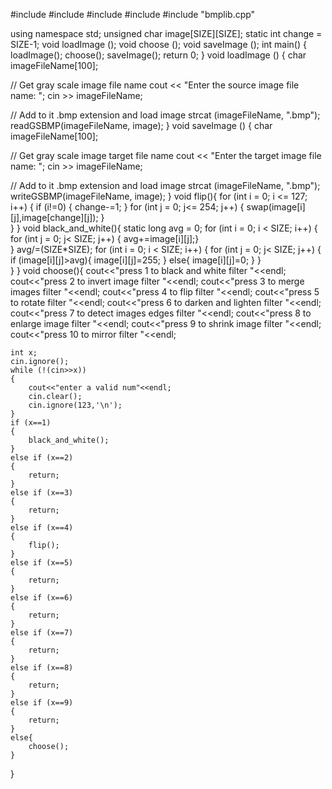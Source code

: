 #include <iostream>
#include <fstream>
#include <cstring>
#include <cmath>
#include "bmplib.cpp"

using namespace std;
unsigned char image[SIZE][SIZE];
static int change = SIZE-1;
void loadImage ();
void choose ();
void saveImage ();
int main()
{
    loadImage();
    choose();
    saveImage();
    return 0;
}
void loadImage () {
    char imageFileName[100];

   // Get gray scale image file name
    cout << "Enter the source image file name: ";
    cin >> imageFileName;

   // Add to it .bmp extension and load image
    strcat (imageFileName, ".bmp");
    readGSBMP(imageFileName, image);
}
void saveImage () {
    char imageFileName[100];

   // Get gray scale image target file name
    cout << "Enter the target image file name: ";
    cin >> imageFileName;

   // Add to it .bmp extension and load image
    strcat (imageFileName, ".bmp");
    writeGSBMP(imageFileName, image);
}
void flip(){
    for (int i = 0; i <= 127; i++) {
        if (i!=0)
        {
            change-=1;
        }
        for (int j = 0; j<= 254; j++) {
            swap(image[i][j],image[change][j]);
            }      
    }
}
void black_and_white(){
    static long avg = 0;
    for (int i = 0; i < SIZE; i++) {
        for (int j = 0; j< SIZE; j++) {
            avg+=image[i][j];}      
    }
    avg/=(SIZE*SIZE);
    for (int i = 0; i < SIZE; i++) {
        for (int j = 0; j< SIZE; j++) {
            if (image[i][j]>avg){
                image[i][j]=255;
            }
            else{
            image[i][j]=0;
            }
    }      
    }
}
void choose(){
    cout<<"press 1 to black and white filter "<<endl;
    cout<<"press 2 to invert image filter "<<endl;
    cout<<"press 3 to merge images filter "<<endl;
    cout<<"press 4 to flip filter "<<endl;
    cout<<"press 5 to rotate filter "<<endl;
    cout<<"press 6 to darken and lighten filter "<<endl;
    cout<<"press 7 to detect images edges filter "<<endl;
    cout<<"press 8 to enlarge image filter "<<endl;
    cout<<"press 9 to shrink image filter "<<endl;
    cout<<"press 10 to mirror filter "<<endl;

    int x;
    cin.ignore();
    while (!(cin>>x))
    {
        cout<<"enter a valid num"<<endl;
        cin.clear();
        cin.ignore(123,'\n');
    }
    if (x==1)
    {
        black_and_white();
    }
    else if (x==2)
    {
        return;
    }
    else if (x==3)
    {
        return;
    }
    else if (x==4)
    {
        flip();
    }
    else if (x==5)
    {
        return;
    }
    else if (x==6)
    {
        return;
    }
    else if (x==7)
    {
        return;
    }
    else if (x==8)
    {
        return;
    }
    else if (x==9)
    {
        return;
    }
    else{
        choose();
    }
}
